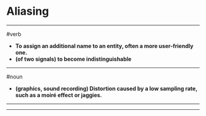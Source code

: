 # Aliasing
---
#verb
- **To assign an additional name to an entity, often a more user-friendly one.**
- **(of two signals) to become indistinguishable**
---
#noun
- **(graphics, sound recording) Distortion caused by a low sampling rate, such as a moiré effect or jaggies.**
---
---
